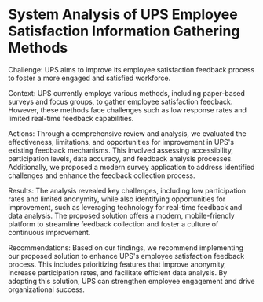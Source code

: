 # System Analysis of UPS Employee Satisfaction Information Gathering Methods

Challenge: UPS aims to improve its employee satisfaction feedback process to foster a more engaged and satisfied workforce.

Context: UPS currently employs various methods, including paper-based surveys and focus groups, to gather employee satisfaction feedback. However, these methods face challenges such as low response rates and limited real-time feedback capabilities.

Actions: Through a comprehensive review and analysis, we evaluated the effectiveness, limitations, and opportunities for improvement in UPS's existing feedback mechanisms. This involved assessing accessibility, participation levels, data accuracy, and feedback analysis processes. Additionally, we proposed a modern survey application to address identified challenges and enhance the feedback collection process.

Results: The analysis revealed key challenges, including low participation rates and limited anonymity, while also identifying opportunities for improvement, such as leveraging technology for real-time feedback and data analysis. The proposed solution offers a modern, mobile-friendly platform to streamline feedback collection and foster a culture of continuous improvement.

Recommendations: Based on our findings, we recommend implementing our proposed solution to enhance UPS's employee satisfaction feedback process. This includes prioritizing features that improve anonymity, increase participation rates, and facilitate efficient data analysis. By adopting this solution, UPS can strengthen employee engagement and drive organizational success.
